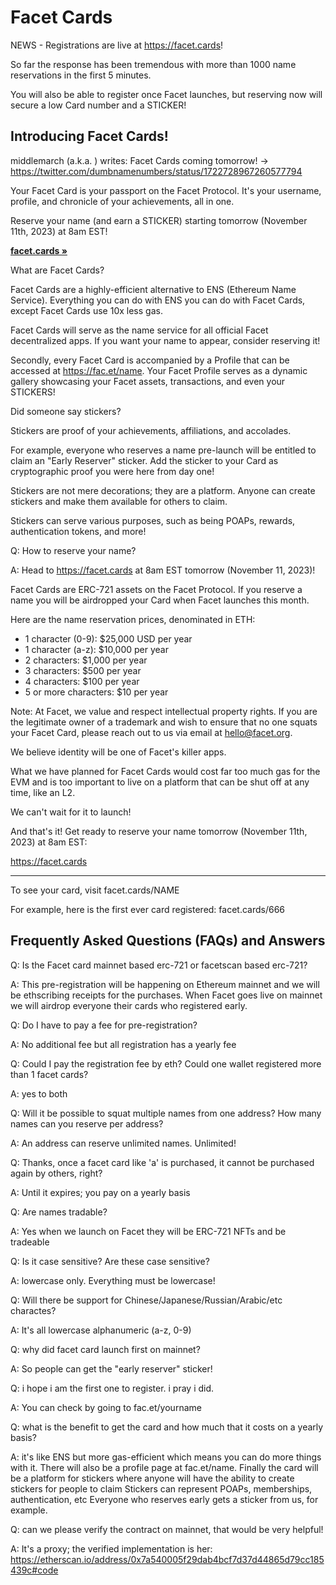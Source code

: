 # Facet Cards


NEWS  - Registrations are live at https://facet.cards!

So far the response has been tremendous with more than 1000 name reservations in the first 5 minutes.

You will also be able to register once Facet launches, 
but reserving now will secure a low Card number and a STICKER!




## Introducing Facet Cards!


middlemarch (a.k.a. ) writes: Facet Cards coming tomorrow!
-> https://twitter.com/dumbnamenumbers/status/1722728967260577794


Your Facet Card is your passport on the Facet Protocol. It's your username, profile, and chronicle of your achievements, all in one.

Reserve your name (and earn a STICKER) starting tomorrow (November 11th, 2023) 
at 8am EST!

[**facet.cards »**](https://facet.cards)

What are Facet Cards?

Facet Cards are a highly-efficient alternative to ENS (Ethereum Name Service). 
Everything you can do with ENS you can do with Facet Cards, except Facet Cards use 10x less gas.

Facet Cards will serve as the name service for all official Facet decentralized apps. 
If you want your name to appear, consider reserving it!

Secondly, every Facet Card is accompanied by a Profile that can be accessed at https://fac.et/name. Your Facet Profile serves as a dynamic gallery showcasing your Facet assets, transactions, and even your STICKERS!

Did someone say stickers?

Stickers are proof of your achievements, affiliations, and accolades.

For example, everyone who reserves a name pre-launch will be entitled to claim an "Early Reserver" sticker. Add the sticker to your Card as cryptographic proof you were here from day one!

Stickers are not mere decorations; they are a platform. Anyone can create stickers and make them available for others to claim.

Stickers can serve various purposes, such as being POAPs, rewards, authentication tokens, and more!


Q: How to reserve your name?

A: Head to https://facet.cards at 8am EST tomorrow (November 11, 2023)!

Facet Cards are ERC-721 assets on the Facet Protocol. 
If you reserve a name you will be airdropped your Card when Facet launches this month.


Here are the name reservation prices, denominated in ETH:

- 1 character (0-9): $25,000 USD per year
- 1 character (a-z): $10,000 per year
- 2 characters: $1,000 per year
- 3 characters: $500 per year
- 4 characters: $100 per year
- 5 or more characters: $10 per year

Note: At Facet, we value and respect intellectual property rights. 
If you are the legitimate owner of a trademark and wish to ensure that no one squats your Facet Card, please reach out to us via email at hello@facet.org.

We believe identity will be one of Facet's killer apps.

What we have planned for Facet Cards would cost far too much gas for the EVM 
and is too important to live on a platform that can be shut off at any time, like an L2.

We can't wait for it to launch!

And that's it! Get ready to reserve your name tomorrow (November 11th, 2023) at 8am EST:

https://facet.cards


---

To see your card, visit facet.cards/NAME

For example, here is the first ever card registered: facet.cards/666



## Frequently Asked Questions (FAQs) and Answers

Q: Is the Facet card mainnet based erc-721 or facetscan based erc-721?

A: This pre-registration will be happening on Ethereum mainnet 
and we will be ethscribing receipts for the purchases. When Facet goes live on mainnet we will airdrop everyone their cards who registered early.


Q: Do I have to pay a fee for pre-registration?

A: No additional fee but all registration has a yearly fee

Q: Could I pay the registration fee by eth? Could  one wallet registered more than 1 facet cards?

A: yes to both

Q: Will it be possible to squat multiple names from one address?
   How many names can you reserve per address?

A: An address can reserve unlimited names. Unlimited! 



Q: Thanks, once a facet card like 'a' is purchased, it cannot be purchased again by others, right?

A: Until it expires; you pay on a yearly basis


Q: Are names tradable?

A: Yes when we launch on Facet they will be ERC-721 NFTs and be tradeable

Q: Is it case sensitive? Are these case sensitive?

A: lowercase only. Everything must be lowercase!



Q: Will there be support for Chinese/Japanese/Russian/Arabic/etc charactes?

A: It's all lowercase alphanumeric (a-z, 0-9)



Q: why did facet card launch first on mainnet?

A: So people can get the "early reserver" sticker!


Q: i hope i am the first one to register. i pray i did.

A: You can check by going to fac.et/yourname 


Q: what is the benefit to get the card and how much that it costs on a yearly basis?

A: it's like ENS but more gas-efficient which means you can do more things with it. 
There will also be a profile page at fac.et/name. Finally the card will be a platform for stickers where anyone will have the ability to create stickers for people to claim
Stickers can represent POAPs, memberships, authentication, etc
Everyone who reserves early gets a sticker from us, for example.


Q: can we please verify the contract on mainnet, that would be very helpful!


A: It's a proxy; the verified implementation is her: https://etherscan.io/address/0x7a540005f29dab4bcf7d37d44865d79cc185439c#code





